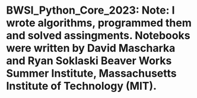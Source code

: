 # BWSI_Python_Core_2023: Note: I wrote algorithms, programmed them and solved assingments. Notebooks were written by David Mascharka and Ryan Soklaski Beaver Works Summer Institute, Massachusetts Institute of Technology (MIT).
